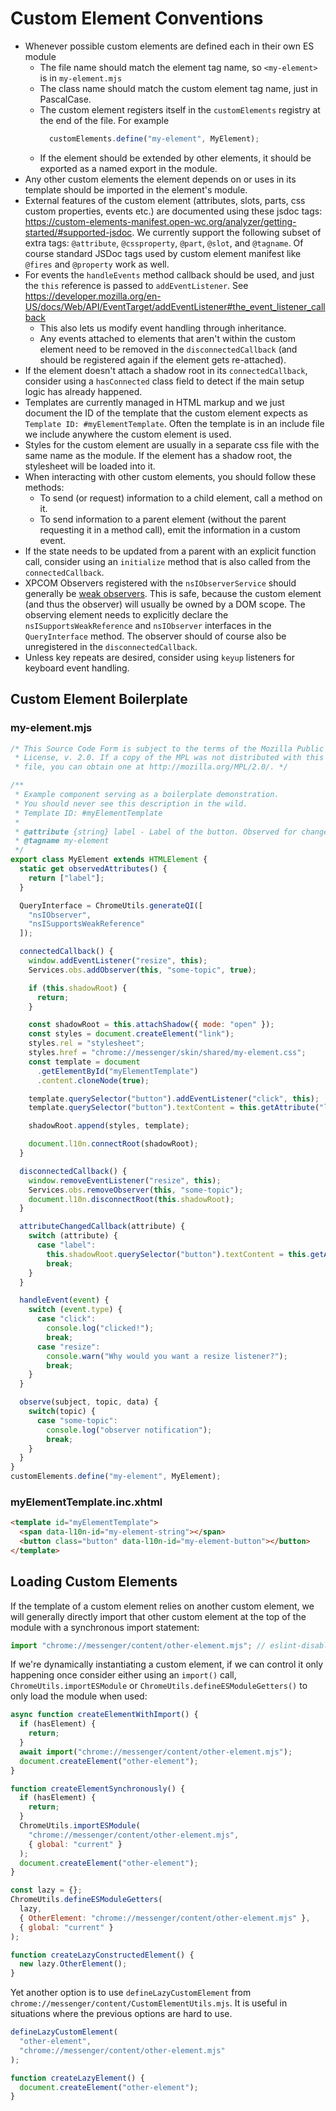 # Custom Element Conventions

- Whenever possible custom elements are defined each in their own ES module
  - The file name should match the element tag name, so `<my-element>` is in
    `my-element.mjs`
  - The class name should match the custom element tag name, just in PascalCase.
  - The custom element registers itself in the `customElements` registry at the
    end of the file. For example
    ```js
      customElements.define("my-element", MyElement);
    ```
  - If the element should be extended by other elements, it should be exported
    as a named export in the module.
- Any other custom elements the element depends on or uses in its template
  should be imported in the element's module.
- External features of the custom element (attributes, slots, parts, css custom
  properties, events etc.) are documented using these jsdoc tags:
  https://custom-elements-manifest.open-wc.org/analyzer/getting-started/#supported-jsdoc.
  We currently support the following subset of extra tags: `@attribute`, `@cssproperty`, `@part`, `@slot`, and `@tagname`. Of course standard JSDoc tags used by custom element manifest like `@fires` and `@property` work as well.
- For events the `handleEvents` method callback should be used, and just the
  `this` reference is passed to `addEventListener`. See https://developer.mozilla.org/en-US/docs/Web/API/EventTarget/addEventListener#the_event_listener_callback
  - This also lets us modify event handling through inheritance.
  - Any events attached to elements that aren't within the custom element need
    to be removed in the `disconnectedCallback` (and should be registered again
    if the element gets re-attached).
- If the element doesn't attach a shadow root in its `connectedCallback`,
  consider using a `hasConnected` class field to detect if the main setup logic
  has already happened.
- Templates are currently managed in HTML markup and we just document the ID of
  the template that the custom element expects as `Template ID: #myElementTemplate`.
  Often the template is in an include file we include anywhere the custom element
  is used.
- Styles for the custom element are usually in a separate css file with the same
  name as the module. If the element has a shadow root, the stylesheet will be
  loaded into it.
- When interacting with other custom elements, you should follow these methods:
  - To send (or request) information to a child element, call a method on it.
  - To send information to a parent element (without the parent requesting it in
    a method call), emit the information in a custom event.
- If the state needs to be updated from a parent with an explicit function call,
  consider using an `initialize` method that is also called from the
  `connectedCallback`.
- XPCOM Observers registered with the `nsIObserverService` should generally be
  [weak observers](https://searchfox.org/mozilla-central/rev/93692d0756f01f99e2b028e40b45776fa0a397e9/xpcom/ds/nsIObserverService.idl#32-36).
  This is safe, because the custom element (and thus the observer) will usually
  be owned by a DOM scope. The observing element needs to explicitly declare the
  `nsISupportsWeakReference` and `nsIObserver` interfaces in the `QueryInterface` method.
  The observer should of course also be unregistered in the
  `disconnectedCallback`.
- Unless key repeats are desired, consider using `keyup` listeners for keyboard
  event handling.

## Custom Element Boilerplate

### my-element.mjs

```js
/* This Source Code Form is subject to the terms of the Mozilla Public
 * License, v. 2.0. If a copy of the MPL was not distributed with this
 * file, you can obtain one at http://mozilla.org/MPL/2.0/. */

/**
 * Example component serving as a boilerplate demonstration.
 * You should never see this description in the wild.
 * Template ID: #myElementTemplate
 *
 * @attribute {string} label - Label of the button. Observed for changes.
 * @tagname my-element
 */
export class MyElement extends HTMLElement {
  static get observedAttributes() {
    return ["label"];
  }

  QueryInterface = ChromeUtils.generateQI([
    "nsIObserver",
    "nsISupportsWeakReference"
  ]);

  connectedCallback() {
    window.addEventListener("resize", this);
    Services.obs.addObserver(this, "some-topic", true);

    if (this.shadowRoot) {
      return;
    }

    const shadowRoot = this.attachShadow({ mode: "open" });
    const styles = document.createElement("link");
    styles.rel = "stylesheet";
    styles.href = "chrome://messenger/skin/shared/my-element.css";
    const template = document
      .getElementById("myElementTemplate")
      .content.cloneNode(true);

    template.querySelector("button").addEventListener("click", this);
    template.querySelector("button").textContent = this.getAttribute("label");

    shadowRoot.append(styles, template);

    document.l10n.connectRoot(shadowRoot);
  }

  disconnectedCallback() {
    window.removeEventListener("resize", this);
    Services.obs.removeObserver(this, "some-topic");
    document.l10n.disconnectRoot(this.shadowRoot);
  }

  attributeChangedCallback(attribute) {
    switch (attribute) {
      case "label":
        this.shadowRoot.querySelector("button").textContent = this.getAttribute("label");
        break;
    }
  }

  handleEvent(event) {
    switch (event.type) {
      case "click":
        console.log("clicked!");
        break;
      case "resize":
        console.warn("Why would you want a resize listener?");
        break;
    }
  }

  observe(subject, topic, data) {
    switch(topic) {
      case "some-topic":
        console.log("observer notification");
        break;
    }
  }
}
customElements.define("my-element", MyElement);
```

### myElementTemplate.inc.xhtml

```html
<template id="myElementTemplate">
  <span data-l10n-id="my-element-string"></span>
  <button class="button" data-l10n-id="my-element-button"></button>
</template>
```

## Loading Custom Elements

If the template of a custom element relies on another custom element, we will
generally directly import that other custom element at the top of the module
with a synchronous import statement:

```js
import "chrome://messenger/content/other-element.mjs"; // eslint-disable-line import/no-unassigned-import
```

If we're dynamically instantiating a custom element, if we can control it only
happening once consider either using an `import()` call, `ChromeUtils.importESModule` or
`ChromeUtils.defineESModuleGetters()` to only load the module when used:

```js
async function createElementWithImport() {
  if (hasElement) {
    return;
  }
  await import("chrome://messenger/content/other-element.mjs");
  document.createElement("other-element");
}

function createElementSynchronously() {
  if (hasElement) {
    return;
  }
  ChromeUtils.importESModule(
    "chrome://messenger/content/other-element.mjs",
    { global: "current" }
  );
  document.createElement("other-element");
}

const lazy = {};
ChromeUtils.defineESModuleGetters(
  lazy,
  { OtherElement: "chrome://messenger/content/other-element.mjs" },
  { global: "current" }
);

function createLazyConstructedElement() {
  new lazy.OtherElement();
}
```

Yet another option is to use `defineLazyCustomElement` from
`chrome://messenger/content/CustomElementUtils.mjs`. It is useful in situations
where the previous options are hard to use.

```js
defineLazyCustomElement(
  "other-element",
  "chrome://messenger/content/other-element.mjs"
);

function createLazyElement() {
  document.createElement("other-element");
}
```
